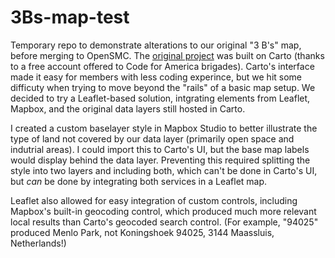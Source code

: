 # 3Bs-map-test

Temporary repo to demonstrate alterations to our original "3 B's" map, before merging to OpenSMC.  The [original project](https://github.com/opensmc/ssmc-agriculture-zoning) was built on Carto (thanks to a free account offered to Code for America brigades).  Carto's interface made it easy for members with less coding experince, but we hit some difficuty when trying to move beyond the "rails" of a basic map setup.  We decided to try a Leaflet-based solution, intgrating elements from Leaflet, Mapbox, and the original data layers still hosted in Carto.

I created a custom baselayer style in Mapbox Studio to better illustrate the type of land not covered by our data layer (primarily open space and indutrial areas). I could import this to Carto's UI, but the base map labels would display behind the data layer.  Preventing this required splitting the style into two layers and including both, which can't be done in Carto's UI, but _can_ be done by integrating both services in a Leaflet map.

Leaflet also allowed for easy integration of custom controls, including Mapbox's built-in geocoding control, which produced much more relevant local results than Carto's geocoded search control.  (For example, "94025" produced Menlo Park, not Koningshoek 94025, 3144 Maassluis, Netherlands!)

